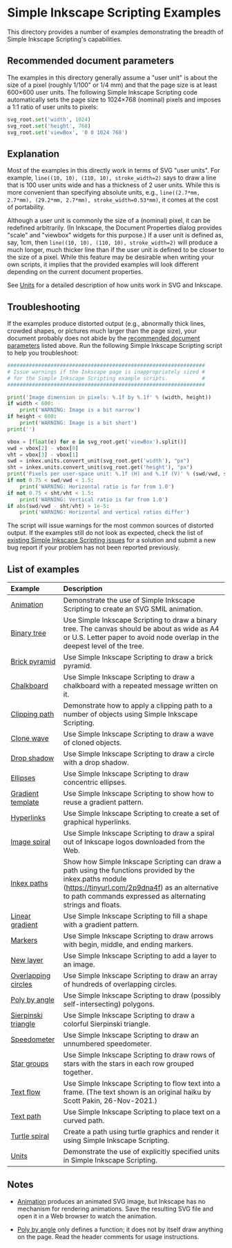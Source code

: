 Simple Inkscape Scripting Examples
==================================

This directory provides a number of examples demonstrating the breadth of Simple Inkscape Scripting's capabilities.

Recommended document parameters
-------------------------------

The examples in this directory generally assume a "user unit" is about the size of a pixel (roughly 1/100" or 1/4 mm) and that the page size is at least 600×600 user units.  The following Simple Inkscape Scripting code automatically sets the page size to 1024×768 (nominal) pixels and imposes a 1:1 ratio of user units to pixels:

```Python
svg_root.set('width', 1024)
svg_root.set('height', 768)
svg_root.set('viewBox', '0 0 1024 768')
```

## Explanation

Most of the examples in this directly work in terms of SVG "user units".  For example, `line((10, 10), (110, 10), stroke_width=2)` says to draw a line that is 100 user units wide and has a thickness of 2 user units.  While this is more convenient than specifying absolute units, e.g., `line((2.7*mm, 2.7*mm), (29.2*mm, 2.7*mm), stroke_width=0.53*mm)`, it comes at the cost of portability.

Although a user unit is commonly the size of a (nominal) pixel, it can be redefined arbitrarily.  (In Inkscape, the Document Properties dialog provides "scale" and "viewbox" widgets for this purpose.)  If a user unit is defined as, say, 1cm, then `line((10, 10), (110, 10), stroke_width=2)` will produce a much longer, much thicker line than if the user unit is defined to be closer to the size of a pixel.  While this feature may be desirable when writing your own scripts, it implies that the provided examples will look different depending on the current document properties.

See [Units](https://inkscape.gitlab.io/extensions/documentation/units.html) for a detailed description of how units work in SVG and Inkscape.

## Troubleshooting

If the examples produce distorted output (e.g., abnormally thick lines, crowded shapes, or pictures much larger than the page size), your document probably does not abide by the [recommended document parameters](#recommended-document-parameters) listed above.  Run the following Simple Inkscape Scripting script to help you troubleshoot:

```Python
################################################################
# Issue warnings if the Inkscape page is inappropriately sized #
# for the Simple Inkscape Scripting example scripts.           #
################################################################

print('Image dimension in pixels: %.1f by %.1f' % (width, height))
if width < 600:
    print('WARNING: Image is a bit narrow')
if height < 600:
    print('WARNING: Image is a bit short')
print('')

vbox = [float(e) for e in svg_root.get('viewBox').split()]
vwd = vbox[2] - vbox[0]
vht = vbox[3] - vbox[1]
swd = inkex.units.convert_unit(svg_root.get('width'), "px")
sht = inkex.units.convert_unit(svg_root.get('height'), "px")
print('Pixels per user-space unit: %.1f (H) and %.1f (V)' % (swd/vwd, sht/vht))
if not 0.75 < swd/vwd < 1.5:
    print('WARNING: Horizontal ratio is far from 1.0')
if not 0.75 < sht/vht < 1.5:
    print('WARNING: Vertical ratio is far from 1.0')
if abs(swd/vwd - sht/vht) > 1e-5:
    print('WARNING: Horizontal and vertical ratios differ')
```

The script will issue warnings for the most common sources of distorted output.
If the examples still do not look as expected, check the list of [existing Simple Inkscape Scripting issues](https://github.com/spakin/SimpInkScr/issues?q=is%3Aissue) for a solution and submit a new bug report if your problem has not been reported previously.

List of examples
----------------

| Example | Description |
| :------ | :---------- |
| [Animation](animation.py) | Demonstrate the use of Simple Inkscape Scripting to create an SVG SMIL animation. |
| [Binary tree](binary_tree.py) | Use Simple Inkscape Scripting to draw a binary tree.  The canvas should be about as wide as A4 or U.S. Letter paper to avoid node overlap in the deepest level of the tree. |
| [Brick pyramid](brick_pyramid.py) | Use Simple Inkscape Scripting to draw a brick pyramid. |
| [Chalkboard](chalkboard.py) | Use Simple Inkscape Scripting to draw a chalkboard with a repeated message written on it. |
| [Clipping path](clipping_path.py) | Demonstrate how to apply a clipping path to a number of objects using Simple Inkscape Scripting. |
| [Clone wave](clone_wave.py) | Use Simple Inkscape Scripting to draw a wave of cloned objects. |
| [Drop shadow](drop_shadow.py) | Use Simple Inkscape Scripting to draw a circle with a drop shadow. |
| [Ellipses](ellipses.py) | Use Simple Inkscape Scripting to draw concentric ellipses. |
| [Gradient template](gradient_template.py) | Use Simple Inkscape Scripting to show how to reuse a gradient pattern. |
| [Hyperlinks](hyperlinks.py) | Use Simple Inkscape Scripting to create a set of graphical hyperlinks. |
| [Image spiral](image_spiral.py) | Use Simple Inkscape Scripting to draw a spiral out of Inkscape logos downloaded from the Web. |
| [Inkex paths](inkex_paths.py) | Show how Simple Inkscape Scripting can draw a path using the functions provided by the inkex.paths module (https://tinyurl.com/2p9dna4f) as an alternative to path commands expressed as alternating strings and floats. |
| [Linear gradient](linear_gradient.py) | Use Simple Inkscape Scripting to fill a shape with a gradient pattern. |
| [Markers](markers.py) | Use Simple Inkscape Scripting to draw arrows with begin, middle, and ending markers. |
| [New layer](new_layer.py) | Use Simple Inkscape Scripting to add a layer to an image. |
| [Overlapping circles](overlapping_circles.py) | Use Simple Inkscape Scripting to draw an array of hundreds of overlapping circles. |
| [Poly by angle](poly_by_angle.py) | Use Simple Inkscape Scripting to draw (possibly self-intersecting) polygons. |
| [Sierpinski triangle](sierpinski_triangle.py) | Use Simple Inkscape Scripting to draw a colorful Sierpinski triangle. |
| [Speedometer](speedometer.py) | Use Simple Inkscape Scripting to draw an unnumbered speedometer. |
| [Star groups](star_groups.py) | Use Simple Inkscape Scripting to draw rows of stars with the stars in each row grouped together. |
| [Text flow](text_flow.py) | Use Simple Inkscape Scripting to flow text into a frame. (The text shown is an original haiku by Scott Pakin, 26-Nov-2021.) |
| [Text path](text_path.py) | Use Simple Inkscape Scripting to place text on a curved path. |
| [Turtle spiral](turtle_spiral.py) | Create a path using turtle graphics and render it using Simple Inkscape Scripting. |
| [Units](units.py) | Demonstrate the use of explicitly specified units in Simple Inkscape Scripting. |

## Notes

* [Animation](animation.py) produces an animated SVG image, but Inkscape has no mechanism for rendering animations.  Save the resulting SVG file and open it in a Web browser to watch the animation.

* [Poly by angle](poly_by_angle.py) only defines a function; it does not by itself draw anything on the page.  Read the header comments for usage instructions.
